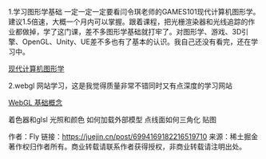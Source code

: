 1.学习图形学基础
一定一定一定要看闫令琪老师的GAMES101现代计算机图形学。建议1.5倍速，大概一个月内可以掌握。跟着课程，把光栅渲染器和光线追踪的作业都做掉，学了这门课，差不多图形学基础就打牢了。对图形学、游戏、3D引擎、OpenGL、Unity、UE差不多也有了基本的认识。我自己还没有看完，还在学习中。

[现代计算机图形学](https://www.bilibili.com/video/BV1X7411F744?from=search&seid=7915905348717479996)

2.webgl 网站学习，这是我觉得质量非常不错同时又有点深度的学习网站

[WebGL 基础概念](https://webglfundamentals.org/webgl/lessons/zh_cn/webgl-fundamentals.html)

着色器和glsl
光照和颜色
如何加载外部模型
点线面如何三角化
贴图



作者：Fly
链接：https://juejin.cn/post/6994169182216519710
来源：稀土掘金
著作权归作者所有。商业转载请联系作者获得授权，非商业转载请注明出处。
